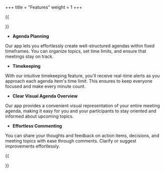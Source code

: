 +++
title = "Features"
weight = 1
+++

{{<section title="Features">}}

* **Agenda Planning**

Our app lets you effortlessly create well-structured agendas within fixed timeframes. You can organize topics, set time limits, and ensure that meetings stay on track. 

* **Timekeeping**

With our intuitive timekeeping feature, you'll receive real-time alerts as you approach each agenda item's time limit. This ensures to keep everyone focused and make every minute count.

* **Clear Visual Agenda Overview**

Our app provides a convenient visual representation of your entire meeting agenda, making it easy for you and your participants to stay oriented and informed about upcoming topics. 

* **Effortless Commenting**

You can share your thoughts and feedback on action items, decisions, and meeting topics with ease through comments. Clarify or suggest improvements effortlessly.

{{</section>}}
